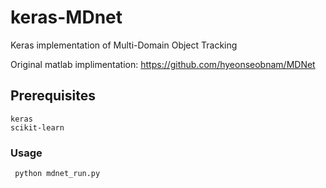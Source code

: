 # keras-MDnet
Keras implementation of Multi-Domain Object Tracking

Original matlab implimentation: https://github.com/hyeonseobnam/MDNet

## Prerequisites
```
keras
scikit-learn
```
### Usage
```
 python mdnet_run.py
```


